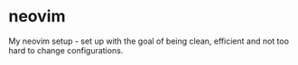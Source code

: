 # neovim
My neovim setup - set up with the goal of being clean, efficient and not too hard to change configurations.
